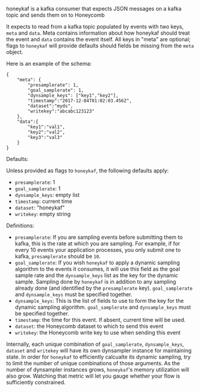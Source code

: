 honeykaf is a kafka consumer that expects JSON messages on a kafka topic and sends them on to Honeycomb

It expects to read from a kafka topic populated by events with two keys, `meta` and `data`. Meta contains information about how honeykaf should treat the event and `data` contains the event itself. All keys in "meta" are optional; flags to `honeykaf` will provide defaults should fields be missing from the `meta` object.

Here is an example of the schema:
```
{
	"meta": {
		"presamplerate": 1,
		"goal_samplerate": 1,
		"dynsample_keys": ["key1","key2"],
		"timestamp":"2017-12-04T01:02:03.456Z",
		"dataset":"myds",
		"writekey":"abcabc123123"
	},
	"data":{
		"key1":"val1",
		"key2":"val2",
		"key3":"val3"
	}
}
```

Defaults:

Unless provided as flags to `honeykaf`, the following defaults apply:
* `presamplerate`: 1
* `goal_samplerate`: 1
* `dynsample_keys`: empty list
* `timestamp`: current time
* `dataset`: "honeykaf"
* `writekey`: empty string

Definitions:

* `presamplerate`: If you are sampling events before submitting them to kafka, this is the rate at which you are sampling. For example, if for every 10 events your application processes, you only submit one to kafka, `presamplerate` should be `10`.
* `goal_samplerate`: If you wish `honeykaf` to apply a dynamic sampling algorithm to the events it consumes, it will use this field as the goal sample rate and the `dynsample_keys` list as the key for the dynamic sample. Sampling done by `honeykaf` is in addition to any sampling already done (and identified by the `presamplerate` key). `goal_samplerate` and `dynsample_keys` must be specified together.
* `dynsample_keys`: This is the list of fields to use to form the key for the dynamic sampling algorithm. `goal_samplerate` and `dynsample_keys` must be specified together.
* `timestamp`: the time for this event. If absent, current time will be used.
* `dataset`: the Honeycomb dataset to which to send this event
* `writekey`: the Honeycomb write key to use when sending this event

Internally, each unique combination of `goal_samplerate`, `dynsample_keys`, `dataset` and `writekey` will have its own dynsampler instance for maintaining state.  In order for `honeykaf` to efficiently calcualte its dynamic sampling, try to limit the number of unique combinations of those arguments. As the number of dynsampler instances grows, `honeykaf`'s memory utilization will also grow. Watching that metric will let you gauge whether your flow is sufficiently constrained.


